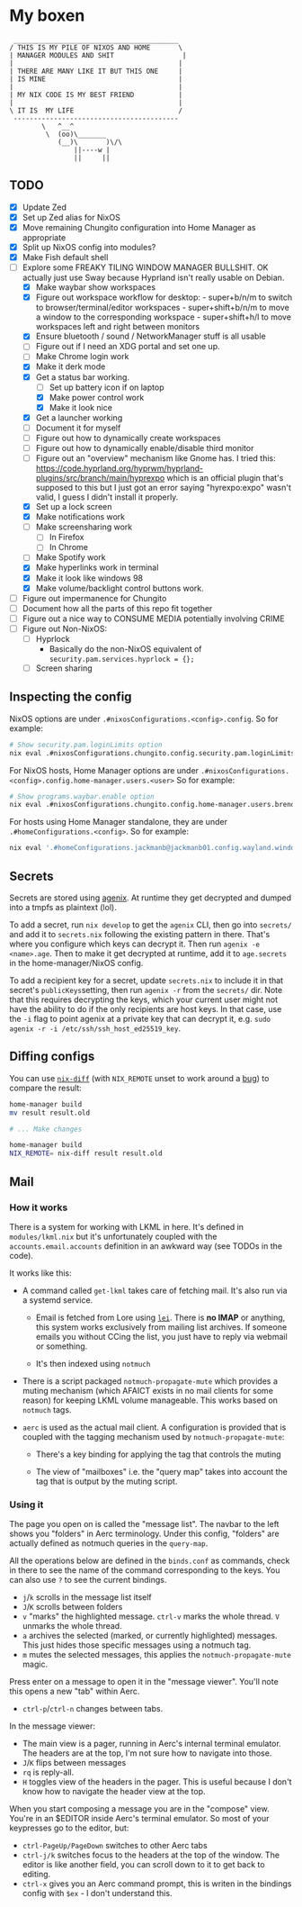 # My boxen

```
 _________________________________________
/ THIS IS MY PILE OF NIXOS AND HOME       \
| MANAGER MODULES AND SHIT                 |
|                                         |
| THERE ARE MANY LIKE IT BUT THIS ONE     |
| IS MINE                                 |
|                                         |
| MY NIX CODE IS MY BEST FRIEND           |
|                                         |
\ IT IS  MY LIFE                          /
 -----------------------------------------
        \   ^__^
         \  (oo)\_______
            (__)\       )\/\
                ||----w |
                ||     ||
```

## TODO

- [x] Update Zed
- [x] Set up Zed alias for NixOS
- [x] Move remaining Chungito configuration into Home Manager as appropriate
- [x] Split up NixOS config into modules?
- [x] Make Fish default shell
- [ ] Explore some FREAKY TILING WINDOW MANAGER BULLSHIT. OK actually just use
      Sway because Hyprland isn't really usable on Debian.
  - [x] Make waybar show workspaces
  - [x] Figure out workspace workflow for desktop:
        - super+b/n/m to switch to browser/terminal/editor workspaces
        - super+shift+b/n/m to move a window to the corresponding workspace
        - super+shift+h/l to move workspaces left and right between monitors
  - [x] Ensure bluetooth / sound / NetworkManager stuff is all usable
  - [ ] Figure out if I need an XDG portal and set one up.
  - [ ] Make Chrome login work
  - [x] Make it derk mode
  - [x] Get a status bar working.
    - [ ] Set up battery icon if on laptop
    - [x] Make power control work
    - [x] Make it look nice
  - [x] Get a launcher working
  - [ ] Document it for myself
  - [ ] Figure out how to dynamically create workspaces
  - [ ] Figure out how to dynamically enable/disable third monitor
  - [ ] Figure out an "overview" mechanism like Gnome has. I tried this:
        https://code.hyprland.org/hyprwm/hyprland-plugins/src/branch/main/hyprexpo
        which is an official plugin that's supposed to this but I just got an
        error saying "hyrexpo:expo" wasn't valid, I guess I didn't install it
        properly.
  - [x] Set up a lock screen
  - [x] Make notifications work
  - [ ] Make screensharing work
    - [ ] In Firefox
    - [ ] In Chrome
  - [ ] Make Spotify work
  - [x] Make hyperlinks work in terminal
  - [x] Make it look like windows 98
  - [x] Make volume/backlight control buttons work.
- [ ] Figure out impermanence for Chungito
- [ ] Document how all the parts of this repo fit together
- [ ] Figure out a nice way to CONSUME MEDIA potentially involving CRIME
- [ ] Figure out Non-NixOS:
  - [ ] Hyprlock
      - Basically do the non-NixOS equivalent of `security.pam.services.hyprlock = {};`
  - [ ] Screen sharing

## Inspecting the config

NixOS options are under `.#nixosConfigurations.<config>.config`. So for example:

```sh
# Show security.pam.loginLimits option
nix eval .#nixosConfigurations.chungito.config.security.pam.loginLimits
```

For NixOS hosts, Home Manager options are under
`.#nixosConfigurations.<config>.config.home-manager.users.<user>` So for example:

```sh
# Show programs.waybar.enable option
nix eval .#nixosConfigurations.chungito.config.home-manager.users.brendan.programs.waybar.enable
```

For hosts using Home Manager standalone, they are under
`.#homeConfigurations.<config>`. So for example:

```sh
nix eval '.#homeConfigurations.jackmanb@jackmanb01.config.wayland.windowManager.sway.xwayland'
```

## Secrets

Secrets are stored using [agenix](https://github.com/ryantm/agenix). At runtime
they get decrypted and dumped into a tmpfs as plaintext (lol).

To add a secret, run `nix develop` to get the `agenix` CLI, then go into
`secrets/` and add it to `secrets.nix` following the existing pattern in there.
That's where you configure which keys can decrypt it. Then run `agenix -e
<name>.age`. Then to make it get decrypted at runtime, add it to `age.secrets`
in the home-manager/NixOS config.

To add a recipient key for a secret, update `secrets.nix` to include it in that
secret's `publicKeys`setting, then run `agenix -r` from the `secrets/` dir.
Note that this requires decrypting the keys, which your current user might not
have the ability to do if the only recipients are host keys. In that case, use
the `-i` flag to point agenix at a private key that can decrypt it, e.g. `sudo
agenix -r -i /etc/ssh/ssh_host_ed25519_key`.

## Diffing configs

You can use [`nix-diff`](https://github.com/Gabriella439/nix-diff) (with
`NIX_REMOTE` unset to work around a
[bug](https://github.com/Gabriella439/nix-diff/issues/98)) to compare the result:

```bash
home-manager build
mv result result.old

# ... Make changes

home-manager build
NIX_REMOTE= nix-diff result result.old
```

## Mail

### How it works

There is a system for working with LKML in here. It's defined in
`modules/lkml.nix` but it's unfortunately coupled with the
`accounts.email.accounts` definition in an awkward way (see TODOs in the code).

It works like this:

- A command called `get-lkml` takes care of fetching mail. It's also run via a
  systemd service.

  - Email is fetched from Lore using [`lei`](https://public-inbox.org/lei.html).
    There is **no IMAP** or anything, this system works exclusively from mailing
    list archives. If someone emails you without CCing the list, you just have to
    reply via webmail or something.

  - It's then indexed using `notmuch`

- There is a script packaged `notmuch-propagate-mute` which provides a muting
  mechanism (which AFAICT exists in no mail clients for some reason) for keeping
  LKML volume manageable. This works based on `notmuch` tags.

- `aerc` is used as the actual mail client. A configuration is provided that is
  coupled with the tagging mechanism used by `notmuch-propagate-mute`:

    - There's a key binding for applying the tag that controls the muting

    - The view of "mailboxes" i.e. the "query map" takes into account the tag
      that is output by the muting script.

### Using it

The page you open on is called the "message list". The navbar to the left shows
you "folders" in Aerc terminology. Under this config, "folders" are actually
defined as notmuch queries in the `query-map`.

All the operations below are defined in the `binds.conf` as commands, check in
there to see the name of the command corresponding to the keys. You can also use
`?` to see the current bindings.

- `j`/`k` scrolls in the message list itself
- `J`/`K` scrolls between folders
- `v` "marks" the highlighted message. `ctrl-v` marks the whole thread. `V`
  unmarks the whole thread.
- `a` archives the selected (marked, or currently highlighted) messages. This
  just hides those specific messages using a notmuch tag.
- `m` mutes the selected messages, this applies the `notmuch-propagate-mute`
  magic.

Press enter on a message to open it in the "message viewer". You'll note this
opens a new "tab" within Aerc.

- `ctrl-p`/`ctrl-n` changes between tabs.

In the message viewer:

- The main view is a pager, running in Aerc's internal terminal emulator. The
  headers are at the top, I'm not sure how to navigate into those.
- `J`/`K` flips between messages
- `rq` is reply-all.
- `H` toggles view of the headers in the pager. This is useful because I don't
  know how to navigate the header view at the top.

When you start composing a message you are in the "compose" view. You're in an
$EDITOR inside Aerc's terminal emulator. So most of your keypresses go to the
editor, but:

- `ctrl-PageUp/PageDown` switches to other Aerc tabs
- `ctrl-j/k` switches focus to the headers at the top of the window. The editor
  is like another field, you can scroll down to it to get back to editing.
- `ctrl-x` gives you an Aerc command prompt, this is writen in the bindings
  config with `$ex` - I don't understand this.
